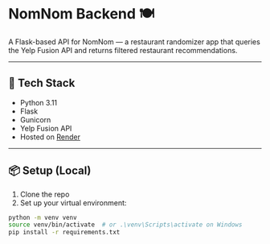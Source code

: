 # NomNom Backend 🍽️

A Flask-based API for NomNom — a restaurant randomizer app that queries the Yelp Fusion API and returns filtered restaurant recommendations.

---

## 🚀 Tech Stack

- Python 3.11
- Flask
- Gunicorn
- Yelp Fusion API
- Hosted on [Render](https://render.com)

---

## 📦 Setup (Local)

1. Clone the repo
2. Set up your virtual environment:

```bash
python -m venv venv
source venv/bin/activate  # or .\venv\Scripts\activate on Windows
pip install -r requirements.txt
